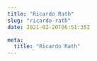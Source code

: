 ```yaml
---
title: "Ricardo Rath"
slug: "ricardo-rath"
date: 2021-02-20T06:51:35Z

meta:
  title: "Ricardo Rath"
---
```


